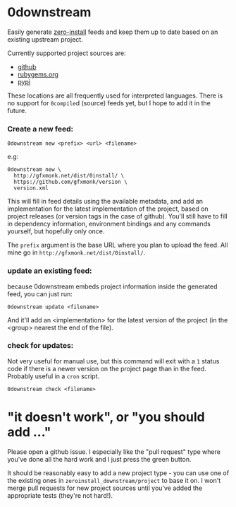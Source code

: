 # 0downstream

Easily generate [zero-install][] feeds and keep them up to date based on an
existing upstream project.

Currently supported project sources are:

 - [github][]
 - [rubygems.org][]
 - [pypi][]

These locations are all frequently used for interpreted languages. There is no
support for `0compile`d (source) feeds yet, but I hope to add it in the future.


### Create a new feed:

    0downstream new <prefix> <url> <filename>

e.g:

    0downstream new \
      http://gfxmonk.net/dist/0install/ \
      https://github.com/gfxmonk/version \
      version.xml

This will fill in feed details using the available metadata, and add an
implementation for the latest implementation of the project, based on project
releases (or version tags in the case of github). You'll still have to fill in
dependency information, environment bindings and any commands yourself, but
hopefully only once.

The `prefix` argument is the base URL where you plan to upload the feed. All mine
go in `http://gfxmonk.net/dist/0install/`.

### update an existing feed:

because 0downstream embeds project information inside the generated feed, you
can just run:

    0downstream update <filename>

And it'll add an &lt;implementation&gt; for the latest version of the project
(in the &lt;group&gt; nearest the end of the file).

### check for updates:

Not very useful for manual use, but this command will exit with a `1` status
code if there is a newer version on the project page than in the feed. Probably
useful in a `cron` script.

    0downstream check <filename>

# "it doesn't work", or "you should add ..."

Please open a github issue. I especially like the "pull request" type where
you've done all the hard work and I just press the green button.

It should be reasonably easy to add a new project type - you can use one of the
existing ones in `zeroinstall_downstream/project` to base it on. I won't merge
pull requests for new project sources until you've added the appropriate tests
(they're not hard!).

[zero-install]:   http://0install.net/
[github]:         https://github.com/
[rubygems.org]:   https://rubygems.org/
[pypi]:           https://pypi.python.org/pypi/
